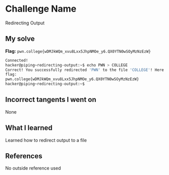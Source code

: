 # Challenge Name
Redirecting Output

## My solve
**Flag:** `pwn.college{wDMJkWQm_xvu8Lxx5JhpNMOe_y6.QX0YTN0wSOyMzNzEzW}`

```bash
Connected!
hacker@piping~redirecting-output:~$ echo PWN > COLLEGE
Correct! You successfully redirected 'PWN' to the file 'COLLEGE'! Here is your
flag:
pwn.college{wDMJkWQm_xvu8Lxx5JhpNMOe_y6.QX0YTN0wSOyMzNzEzW}
hacker@piping~redirecting-output:~$
```
## Incorrect tangents I went on
None

## What I learned
Learned how to redirect output to a file

## References 
No outside reference used